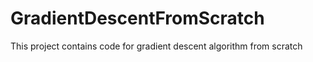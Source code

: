 # GradientDescentFromScratch
This project contains code for gradient descent algorithm from scratch
